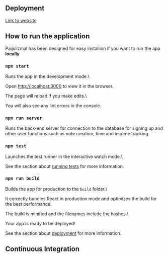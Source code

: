 ## Deployment

[Link to website](https://google.com)

## How to run the application

Paijolizmal has been designed for easy installion if you want to run the app **locally** 
### `npm start`

  

Runs the app in the development mode.\

Open [http://localhost:3000](http://localhost:3000) to view it in the browser.

  

The page will reload if you make edits.\

You will also see any lint errors in the console.

  ### `npm run server`

 
Runs the back-end server for connection to the database for signing up and 
other user functions such as note creation, time and income tracking.  


### `npm test`

  

Launches the test runner in the interactive watch mode.\

See the section about [running tests](https://facebook.github.io/create-react-app/docs/running-tests) for more information.

  

### `npm run build`

 
Builds the app for production to the `build` folder.\

It correctly bundles React in production mode and optimizes the build for the best performance.

  

The build is minified and the filenames include the hashes.\

Your app is ready to be deployed!


See the section about [deployment](https://facebook.github.io/create-react-app/docs/deployment) for more information.

## Continuous Integration